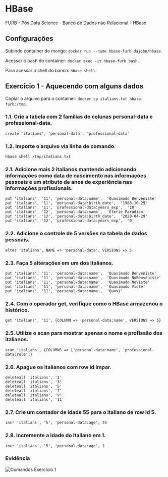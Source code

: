 # HBase
FURB - Pós Data Science - Banco de Dados não Relacional - HBase

## Configurações

Subindo container do mongo: `docker run --name hbase-furb dajobe/hbase`.

Acessar o bash do container: `docker exec -it hbase-furb bash`.

Para acessar o shell do banco: `hbase shell`.

## Exercício 1 - Aquecendo com alguns dados

Copiar o arquivo para o container: `docker cp italians.txt hbase-furb:/tmp`.

### 1.1. Crie a tabela com 2 famílias de colunas personal-data e professional-data.
`create 'italians', 'personal-data', 'professional-data'`

### 1.2. Importe o arquivo via linha de comando.
`hbase shell /tmp/italians.txt`

### 2.1. Adicione mais 2 italianos mantendo adicionando informações como data de nascimento nas informações pessoais e um atributo de anos de experiência nas informações profissionais.
```
put 'italians', '11', 'personal-data:name',  'Quasimodo Benveniste'
put 'italians', '11', 'personal-data:birth_date',  '1988-10-25'
put 'italians', '11', 'professional-data:years_exp',  '10'
put 'italians', '12', 'personal-data:name',  'Eterie Paradiso'
put 'italians', '12', 'personal-data:birth_date',  '2020-04-29'
put 'italians', '12', 'professional-data:years_exp',  '0'
```

### 2.2. Adicione o controle de 5 versões na tabela de dados pessoais.
`alter 'italians', NAME => 'personal-data', VERSIONS => 5`

### 2.3. Faça 5 alterações em um dos italianos.
```
put 'italians', '11', 'personal-data:name',  'Quasimudo Benveniste'
put 'italians', '11', 'personal-data:name',  'Quasimudo NoBenveniste'
put 'italians', '11', 'personal-data:name',  'Quasimudo NoViste'
put 'italians', '11', 'personal-data:name',  'Quasimudo Viste'
put 'italians', '11', 'personal-data:name',  'Quasi'
```

### 2.4. Com o operador get, verifique como o HBase armazenou o histórico.
`get 'italians', '11', {COLUMN => 'personal-data:name', VERSIONS => 5}`

### 2.5. Utilize o scan para mostrar apenas o nome e profissão dos italianos.
`scan 'italians', {COLUMNS => ['personal-data:name', 'professional-data:role']}`

### 2.6. Apague os italianos com row id ímpar.
```
deleteall 'italians', '1'
deleteall 'italians', '3'
deleteall 'italians', '5'
deleteall 'italians', '7'
deleteall 'italians', '9'
deleteall 'italians', '11'
```

### 2.7. Crie um contador de idade 55 para o italiano de row id 5.
`incr 'italians', '5', 'personal-data:age', 55`

### 2.8. Incremente a idade do italiano em 1.
`incr 'italians', '5', 'personal-data:age', 1`

### Evidência
![Comandos Exercício 1](print_comandos_exercicio_1.png)